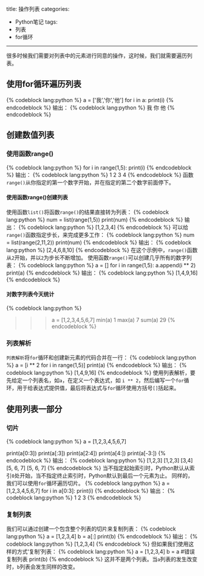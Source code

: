 title: 操作列表
categories:
- Python笔记
tags:
- 列表
- for循环
---
很多时候我们需要对列表中的元素进行同意的操作，这时候，我们就需要遍历列表。
## 使用for循环遍历列表

{% codeblock lang:python %}
a = ['我','你','他']
for i in a:
    print(i)
{% endcodeblock %}
输出：
{% codeblock lang:python %}
我
你
他
{% endcodeblock %}
## 创建数值列表
### 使用函数range()
{% codeblock lang:python %}
for i in range(1,5):
    print(i)
{% endcodeblock %}
输出：
{% codeblock lang:python %}
1
2
3
4
{% endcodeblock %}
函数`range()`从你指定的第一个数字开始，并在指定的第二个数字前面停下。
#### 使用函数range()创建列表
使用函数`list()`将函数`range()`的结果直接转为列表：
{% codeblock lang:python %}
num = list(range(1,5))
print(num)
{% endcodeblock %}
输出：
{% codeblock lang:python %}
[1,2,3,4]
{% endcodeblock %}
可以给`range()`函数指定步长，来完成更多工作：
{% codeblock lang:python %}
num = list(range(2,11,2))
print(num)
{% endcodeblock %}
输出：
{% codeblock lang:python %}
[2,4,6,8,10]
{% endcodeblock %}
在这个示例中，`range()`函数从`2`开始，并以`2`为步长不断增加。
使用函数`range()`可以创建几乎所有的数字列表：
{% codeblock lang:python %}
a = []
for i in range(1,5):
    a.append(i ** 2)
print(a)
{% endcodeblock %}
输出：
{% codeblock lang:python %}
[1,4,9,16]
{% endcodeblock %}
#### 对数字列表今天统计
{% codeblock lang:python %}
>>> a = [1,2,3,4,5,6,7]
>>> min(a)
1
>>> max(a)
7
>>> sum(a)
29
{% endcodeblock %}
### 列表解析
`列表解析`将`for`循环和创建新元素的代码合并在一行：
{% codeblock lang:python %}
a = [i ** 2 for i in range(1,5)]
print(a)
{% endcodeblock %}
输出：
{% codeblock lang:python %}
[1,4,9,16]
{% endcodeblock %}
使用列表解析，要先给定一个列表名，如`a`，在定义一个表达式，如 `i ** 2`，然后编写一个`for`循环，用于给表达式提供值，最后将表达式与`for`循环使用方括号`[]`括起来。

## 使用列表一部分
### 切片
{% codeblock lang:python %}
a = [1,2,3,4,5,6,7]

print(a[0:3])
print(a[:3])
print(a[2:4])
print(a[4:])
print(a[-3:])
{% endcodeblock %}
输出：
{% codeblock lang:python %}
[1,2,3]
[1,2,3]
[3,4]
[5, 6, 7]
[5, 6, 7]
{% endcodeblock %}
当不指定起始索引时，Python默认从索引`0`处开始，当不指定终止索引时，Python默认到最后一个元素为止。
同样的，我们可以使用`for`循环遍历切片。
{% codeblock lang:python %}
a = [1,2,3,4,5,6,7]
for i in a[0:3]:
    print(i)
{% endcodeblock %}
输出：
{% codeblock lang:python %}
1
2
3
{% endcodeblock %}
### 复制列表
我们可以通过创建一个包含整个列表的切片来复制列表：
{% codeblock lang:python %}
a = [1,2,3,4]
b = a[:]
print(b)
{% endcodeblock %}
输出：
{% codeblock lang:python %}
[1,2,3,4]
{% endcodeblock %}
但如果我们使用这样的方式‘复制’列表：
{% codeblock lang:python %}
a = [1,2,3,4]
b = a   #错误复制列表
print(b)
{% endcodeblock %}
这并不是两个列表。当`a`列表的发生改变时，`b`列表会发生同样的改变。


